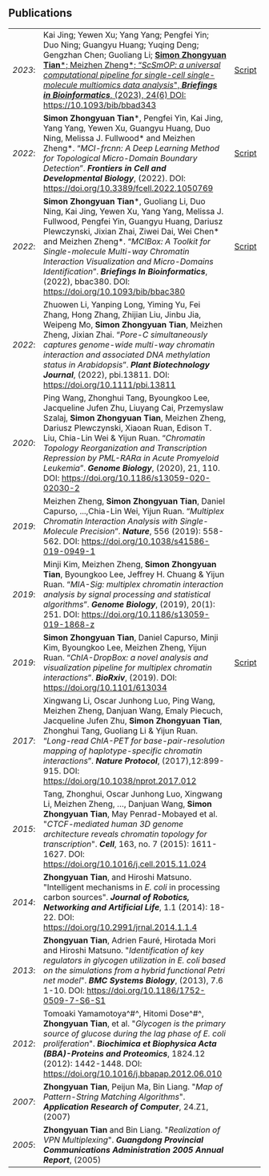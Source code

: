 



## Publications


| | | |
|--------|----------------------------------------------------------------------------------------------------------------------------|---|
|*2023*: |Kai Jing; Yewen Xu; Yang Yang; Pengfei Yin; Duo Ning; Guangyu Huang; Yuqing Deng; Gengzhan Chen; Guoliang Li; <u>**Simon Zhongyuan Tian***</un>; Meizhen Zheng*; “*ScSmOP: a universal computational pipeline for single-cell single-molecule multiomics data analysis*", ___Briefings in Bioinformatics___, (2023), 24(6) DOI: https://10.1093/bib/bbad343| [Script](https://github.com/ZhengmzLab/ScSmOP)|
|*2022*: |**Simon Zhongyuan Tian***, Pengfei Yin, Kai Jing, Yang Yang, Yewen Xu, Guangyu Huang, Duo Ning, Melissa J. Fullwood* and Meizhen Zheng*. “*MCI-frcnn: A Deep Learning Method for Topological Micro-Domain Boundary Detection*”. ___Frontiers in Cell and Developmental Biology___, (2022). DOI: https://doi.org/10.3389/fcell.2022.1050769 |[Script](https://github.com/ZhengmzLab/MCI-frcnn)|
|*2022*: |**Simon Zhongyuan Tian***, Guoliang Li, Duo Ning, Kai Jing, Yewen Xu, Yang Yang, Melissa J. Fullwood, Pengfei Yin, Guangyu Huang, Dariusz Plewczynski, Jixian Zhai, Ziwei Dai, Wei Chen* and Meizhen Zheng*. “*MCIBox: A Toolkit for Single-molecule Multi-way Chromatin Interaction Visualization and Micro-Domains Identification*”. ___Briefings In Bioinformatics___, (2022), bbac380. DOI: https://doi.org/10.1093/bib/bbac380 |[Script](https://github.com/ZhengmzLab/MCIBox)|
|*2022*: |Zhuowen Li, Yanping Long, Yiming Yu, Fei Zhang, Hong Zhang, Zhijian Liu, Jinbu Jia, Weipeng Mo, **Simon Zhongyuan Tian**, Meizhen Zheng, Jixian Zhai. “*Pore-C simultaneously captures genome-wide multi-way chromatin interaction and associated DNA methylation status in Arabidopsis*”. ___Plant Biotechnology Journal___, (2022), pbi.13811. DOI: https://doi.org/10.1111/pbi.13811||
|*2020*: |Ping Wang, Zhonghui Tang, Byoungkoo Lee, Jacqueline Jufen Zhu, Liuyang Cai, Przemyslaw Szalaj, **Simon Zhongyuan Tian**, Meizhen Zheng, Dariusz Plewczynski, Xiaoan Ruan, Edison T. Liu, Chia-Lin Wei & Yijun Ruan. “*Chromatin Topology Reorganization and Transcription Repression by PML-RARα in Acute Promyeloid Leukemia*”. ___Genome Biology___, (2020), 21, 110.  DOI: https://doi.org/10.1186/s13059-020-02030-2  ||
|*2019*: |Meizhen Zheng, **Simon Zhongyuan Tian**, Daniel Capurso, ...,Chia-Lin Wei, Yijun Ruan. “*Multiplex Chromatin Interaction Analysis with Single-Molecule Precision*”. ___Nature___, 556 (2019): 558-562. DOI: https://doi.org/10.1038/s41586-019-0949-1||
|*2019*: |Minji Kim, Meizhen Zheng, **Simon Zhongyuan Tian**, Byoungkoo Lee, Jeffrey H. Chuang & Yijun Ruan. “*MIA-Sig: multiplex chromatin interaction analysis by signal processing and statistical algorithms*”. ___Genome Biology___, (2019), 20(1): 251. DOI: https://doi.org/10.1186/s13059-019-1868-z||
|*2019*: |**Simon Zhongyuan Tian**, Daniel Capurso, Minji Kim, Byoungkoo Lee, Meizhen Zheng, Yijun Ruan. “*ChIA-DropBox: a novel analysis and visualization pipeline for multiplex chromatin interactions*”. ___BioRxiv___, (2019). DOI: https://doi.org/10.1101/613034|[Script](https://github.com/TheJacksonLaboratory/ChIA-DropBox)|
|*2017*: |Xingwang Li, Oscar Junhong Luo, Ping Wang,	Meizhen Zheng, Danjuan Wang, Emaly Piecuch, Jacqueline Jufen Zhu, **Simon Zhongyuan Tian**, Zhonghui Tang, Guoliang Li	& Yijun Ruan. “*Long-read ChIA-PET for base-pair-resolution mapping of haplotype-specific chromatin interactions*”. ___Nature Protocol___, (2017),12:899-915. DOI: https://doi.org/10.1038/nprot.2017.012 ||
|*2015*: |Tang, Zhonghui, Oscar Junhong Luo, Xingwang Li, Meizhen Zheng, …, Danjuan Wang, **Simon Zhongyuan Tian**, May Penrad-Mobayed et al. "*CTCF-mediated human 3D genome architecture reveals chromatin topology for transcription*". ___Cell___, 163, no. 7 (2015): 1611-1627. DOI: https://doi.org/10.1016/j.cell.2015.11.024 ||
|*2014*: |**Zhongyuan Tian**, and Hiroshi Matsuno. "Intelligent mechanisms in *E. coli* in processing carbon sources". ___Journal of Robotics, Networking and Artificial Life___, 1.1 (2014): 18-22. DOI: https://doi.org/10.2991/jrnal.2014.1.1.4 ||
|*2013*: |**Zhongyuan Tian**, Adrien Fauré, Hirotada Mori and Hiroshi Matsuno. "*Identification of key regulators in glycogen utilization in E. coli based on the simulations from a hybrid functional Petri net model*". ___BMC Systems Biology___, (2013), 7.6 1-10. DOI: https://doi.org/10.1186/1752-0509-7-S6-S1 ||
|*2012*: |Tomoaki Yamamotoya^#^, Hitomi Dose^#^, **Zhongyuan Tian**, et al. "*Glycogen is the primary source of glucose during the lag phase of E. coli proliferation*". ___Biochimica et Biophysica Acta (BBA)-Proteins and Proteomics___, 1824.12 (2012): 1442-1448. DOI: https://doi.org/10.1016/j.bbapap.2012.06.010||
|*2007*: |**Zhongyuan Tian**, Peijun Ma, Bin Liang. "*Map of Pattern-String Matching Algorithms*". ___Application Research of Computer___, 24.Z1, (2007)||
|*2005*: |**Zhongyuan Tian** and Bin Liang. "*Realization of VPN Multiplexing*". ___Guangdong Provincial Communications Administration 2005 Annual Report___, (2005)||

